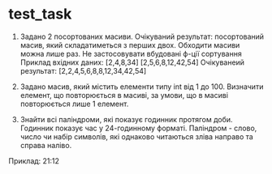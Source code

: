 # test_task
1. Задано 2 посортованих масиви. Очікуваний результат: посортований масив, який складатиметься з перших двох.
 Обходити масиви можна лише раз. Не застосовувати вбудовані ф-ції сортування
Приклад вхідних даних:
 [2,4,8,34]
 [2,5,6,8,12,42,54]
Очікуванеий результат:
 [2,2,4,5,6,8,8,12,34,42,54]
 

2. Задано масив, який містить елементи типу int від 1 до 100.
 Визначити елемент, що повторюється в масиві, за умови, що в масиві повторюється лише 1 елемент.
 
3. Знайти всі паліндроми, які показує годинник протягом доби. Годинник показує час у 24-годинному форматі.
 Паліндром - слово, число чи набір символів, які однаково читаються зліва направо та справа наліво.
 
Приклад:
 21:12


